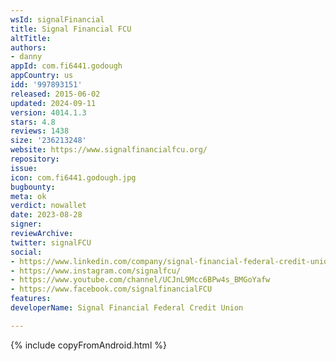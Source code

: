 ```yaml
---
wsId: signalFinancial
title: Signal Financial FCU
altTitle: 
authors:
- danny
appId: com.fi6441.godough
appCountry: us
idd: '997893151'
released: 2015-06-02
updated: 2024-09-11
version: 4014.1.3
stars: 4.8
reviews: 1438
size: '236213248'
website: https://www.signalfinancialfcu.org/
repository: 
issue: 
icon: com.fi6441.godough.jpg
bugbounty: 
meta: ok
verdict: nowallet
date: 2023-08-28
signer: 
reviewArchive: 
twitter: signalFCU
social:
- https://www.linkedin.com/company/signal-financial-federal-credit-union
- https://www.instagram.com/signalfcu/
- https://www.youtube.com/channel/UCJnL9Mcc6BPw4s_BMGoYafw
- https://www.facebook.com/signalfinancialFCU
features: 
developerName: Signal Financial Federal Credit Union

---
```


{% include copyFromAndroid.html %}